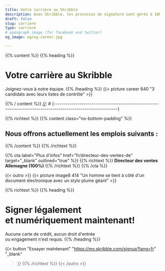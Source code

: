 ```yaml
---
title: Votre carrière au Skribble
description: Avec Skribble, les processus de signature sont gérés à 100% numériquement, sur la base de la signature électronique qualifiée "SEQ" – la signature électronique qui équivaut à une signature manuscrite, selon la loi suisse et européenne.
draft: false
slug: carriere 
type: carriere 
# opengraph image (for facebook and twitter)
og_image: og/og-career.jpg

---
```


{{% content %}}
{{% heading %}}
# Votre carrière au Skribble
Joignez-vous à notre équipe.
{{% /heading %}}
{{< picture career 640 "3 candidats avec leurs listes de contrôle" >}}

{{% / content %}}
[//]: # (--------------------------------------------------------------------------------------------------------------)

{{% richtext %}}
{{% content class="no-bottom-padding" %}}
## Nous offrons actuellement les emplois suivants :
{{% /content %}}
{{% /richtext %}}

{{% cta
  label="Plus d'infos"
  href="fr/directeur-des-ventes-de"
  target="_blank"
  outlined="true"
%}}
{{% richtext %}}
**Directeur des ventes Allemagne (100%)**
{{% /richtext %}}
{{% /cta %}}

[//]: # (--------------------------------------------------------------------------------------------------------------)

{{< outro >}}
{{< picture image8 414 "Un homme se tient à côté d'un document électronique avec un stylo plume géant" >}}

{{% richtext %}}
{{% heading %}}
# Signer légalement <br class="hide-for-mobile">et numériquement maintenant!
Aucune carte de crédit, aucun droit d'entrée <br class="hide-for-mobile">ou engagement n'est requis.
{{% /heading %}}

{{< button
  "Essayer maintenant"
  "https://my.skribble.com/signup?lang=fr"
  "_blank"
>}}
{{% /richtext %}}
{{< /outro >}}